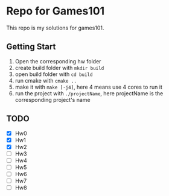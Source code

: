 # Repo for Games101

This repo is my solutions for games101.

## Getting Start

1. Open the corresponding hw folder
2. create build folder with `mkdir build`
3. open build folder with `cd build`
4. run cmake with `cmake ..`
5. make it with `make [-j4]`, here 4 means use 4 cores to run it
6. run the project with `./projectName`, here projectName is the corresponding project's name

## TODO
- [x] Hw0
- [x] Hw1
- [x] Hw2
- [ ] Hw3
- [ ] Hw4
- [ ] Hw5
- [ ] Hw6
- [ ] Hw7
- [ ] Hw8